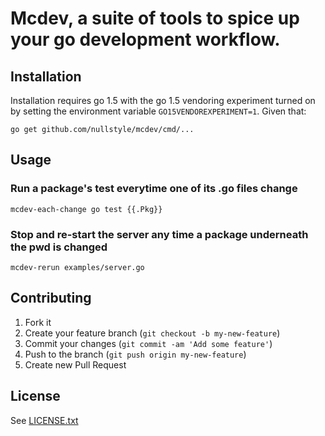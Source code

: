 # Mcdev, a suite of tools to spice up your go development workflow.


## Installation

Installation requires go 1.5 with the go 1.5 vendoring experiment turned on by
setting the environment variable `GO15VENDOREXPERIMENT=1`.  Given that:

```
go get github.com/nullstyle/mcdev/cmd/...
```

## Usage

### Run a package's test everytime one of its .go files change
```
mcdev-each-change go test {{.Pkg}}
```

### Stop and re-start the server any time a package underneath the pwd is changed
```
mcdev-rerun examples/server.go
```

## Contributing

1. Fork it
2. Create your feature branch (`git checkout -b my-new-feature`)
3. Commit your changes (`git commit -am 'Add some feature'`)
4. Push to the branch (`git push origin my-new-feature`)
5. Create new Pull Request

## License

See [LICENSE.txt](LICENSE.txt)
